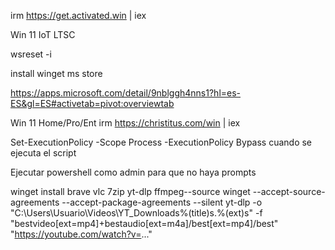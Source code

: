 irm https://get.activated.win | iex

Win 11 IoT LTSC

wsreset -i

install winget ms store

https://apps.microsoft.com/detail/9nblggh4nns1?hl=es-ES&gl=ES#activetab=pivot:overviewtab

Win 11 Home/Pro/Ent
irm https://christitus.com/win | iex

Set-ExecutionPolicy -Scope Process -ExecutionPolicy Bypass cuando se ejecuta el script

Ejecutar powershell como admin para que no haya prompts

winget install brave vlc 7zip yt-dlp ffmpeg--source winget --accept-source-agreements --accept-package-agreements --silent
yt-dlp -o "C:\Users\Usuario\Videos\YT_Downloads\%(title)s.%(ext)s" -f "bestvideo[ext=mp4]+bestaudio[ext=m4a]/best[ext=mp4]/best" "https://youtube.com/watch?v=..."

